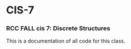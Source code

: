 # CIS-7
### RCC FALL cis 7: Discrete Structures
This is a documentation of all code for this class.
